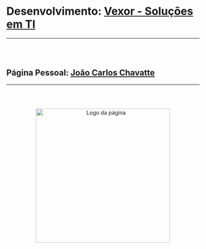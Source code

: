 <h1>Desenvolvimento: <a href="https://vexorsolucoes.tech/">Vexor - Soluções em TI</a></h1>
<hr>
<br><br>
<h2>Página Pessoal: <a href="https://chavatte.online/">João Carlos <b>Chavatte</b></a></h2>
<hr>
<br><br>
<p align="center">
<img src="https://www.chavatte.online/images/pirate_logo.jpg" width="350" title="Logo da página"><br>
</p>
